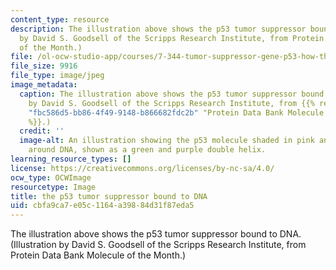 ```yaml
---
content_type: resource
description: The illustration above shows the p53 tumor suppressor bound to DNA. (Illustration
  by David S. Goodsell of the Scripps Research Institute, from Protein Data Bank Molecule
  of the Month.)
file: /ol-ocw-studio-app/courses/7-344-tumor-suppressor-gene-p53-how-the-guardian-of-our-genome-prevents-cancer-fall-2010/cbfa9ca7e05c1164a39884d31f87eda5_7-344f10-th.jpg
file_size: 9916
file_type: image/jpeg
image_metadata:
  caption: The illustration above shows the p53 tumor suppressor bound to DNA. (Illustration
    by David S. Goodsell of the Scripps Research Institute, from {{% resource_link
    "fbc586d5-bb86-4f49-9148-b866682fdc2b" "Protein Data Bank Molecule of the Month"
    %}}.)
  credit: ''
  image-alt: An illustration showing the p53 molecule shaded in pink and yellow, wrapped
    around DNA, shown as a green and purple double helix.
learning_resource_types: []
license: https://creativecommons.org/licenses/by-nc-sa/4.0/
ocw_type: OCWImage
resourcetype: Image
title: the p53 tumor suppressor bound to DNA
uid: cbfa9ca7-e05c-1164-a398-84d31f87eda5
---
```

The illustration above shows the p53 tumor suppressor bound to DNA. (Illustration by David S. Goodsell of the Scripps Research Institute, from Protein Data Bank Molecule of the Month.)